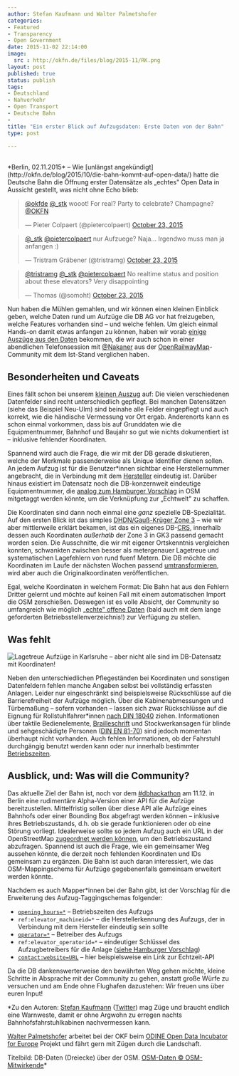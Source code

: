 ```yaml
---
author: Stefan Kaufmann und Walter Palmetshofer
categories:
- Featured
- Transparency
- Open Government
date: 2015-11-02 22:14:00
image: 
  src : http://okfn.de/files/blog/2015-11/RK.png
layout: post
published: true
status: publish
tags:
- Deutschland
- Nahverkehr
- Open Transport
- Deutsche Bahn
- 
title: "Ein erster Blick auf Aufzugsdaten: Erste Daten von der Bahn" 
type: post

---
```

<br>
*Berlin, 02.11.2015* – Wie [unlängst angekündigt](http://okfn.de/blog/2015/10/die-bahn-kommt-auf-open-data/) hatte die Deutsche Bahn die Öffnung erster Datensätze als „echtes" Open Data in Aussicht gestellt, was nicht ohne Echo blieb:

<blockquote class="twitter-tweet" lang="en"><p lang="en" dir="ltr"><a href="https://twitter.com/okfde">@okfde</a> <a href="https://twitter.com/_stk">@_stk</a> wooot! For real? Party to celebrate? Champagne? <a href="https://twitter.com/OKFN">@OKFN</a></p>&mdash; Pieter Colpaert (@pietercolpaert) <a href="https://twitter.com/pietercolpaert/status/657633315046957061">October 23, 2015</a></blockquote>
<script async src="//platform.twitter.com/widgets.js" charset="utf-8"></script>

<blockquote class="twitter-tweet" lang="en"><p lang="de" dir="ltr"><a href="https://twitter.com/_stk">@_stk</a> <a href="https://twitter.com/pietercolpaert">@pietercolpaert</a> nur Aufzuege? Naja... Irgendwo muss man ja anfangen :)</p>&mdash; Tristram Gräbener (@tristramg) <a href="https://twitter.com/tristramg/status/657641902280454145">October 23, 2015</a></blockquote>

<blockquote class="twitter-tweet" lang="en"><p lang="en" dir="ltr"><a href="https://twitter.com/tristramg">@tristramg</a> <a href="https://twitter.com/_stk">@_stk</a> <a href="https://twitter.com/pietercolpaert">@pietercolpaert</a> &#10;No realtime status and position about these elevators? &#10;Very disappointing</p>&mdash; Thomas (@somoht) <a href="https://twitter.com/somoht/status/657646384498262016">October 23, 2015</a></blockquote>

Nun haben die Mühlen gemahlen, und wir können einen kleinen Einblick geben, welche Daten rund um Aufzüge die DB AG vor hat freizugeben, welche Features vorhanden sind – und welche fehlen. Um gleich einmal Hands-on damit etwas anfangen zu können, haben wir vorab [einige Auszüge aus den Daten](http://okfn.de/files/blog/2015-11/DB-Aufzug-Probedatensaetze.csv) bekommen, die wir auch schon in einer abendlichen Telefonsession mit [@Nakaner](https://twitter.com/nakaner) aus der [OpenRailwayMap](http://www.openrailwaymap.org/)-Community mit dem Ist-Stand verglichen haben.

## Besonderheiten und Caveats

Eines fällt schon bei unserem [kleinen Auszug](http://okfn.de/files/blog/2015-11/DB-Aufzug-Probedatensaetze.csv) auf: Die vielen verschiedenen Datenfelder sind recht unterschiedlich gepflegt. Bei manchen Datensätzen (siehe das Beispiel Neu-Ulm) sind beinahe alle Felder eingepflegt und auch korrekt, wie die händische Vermessung vor Ort ergab. Anderenorts kann es schon einmal vorkommen, dass bis auf Grunddaten wie die Equipmentnummer, Bahnhof und Baujahr so gut wie nichts dokumentiert ist – inklusive fehlender Koordinaten.

Spannend wird auch die Frage, die wir mit der DB gerade diskutieren, welche der Merkmale passenderweise als Unique Identifier dienen sollen. An jedem Aufzug ist für die Benutzer*innen sichtbar eine Herstellernummer angebracht, die in Verbindung mit dem [Hersteller](http://wiki.openstreetmap.org/wiki/Key:brand) eindeutig ist. Darüber hinaus existiert im Datensatz noch die DB-konzernweit eindeutige Equipmentnummer, die [analog zum Hamburger Vorschlag](https://lists.openstreetmap.de/pipermail/hamburg/2015-June/thread.html#1191) in OSM mitgetaggt werden könnte, um die Verknüpfung zur „Echtwelt" zu schaffen. 

Die Koordinaten sind dann noch einmal eine *ganz* spezielle DB-Spezialität. Auf den ersten Blick ist das simples [DHDN/Gauß-Krüger Zone 3](http://spatialreference.org/ref/epsg/31467/) – wie wir aber mittlerweile erklärt bekamen, ist das ein eigenes DB-[CRS](https://de.wikipedia.org/wiki/Koordinatenreferenzsystem), innerhalb dessen auch Koordinaten *außerhalb* der Zone 3 in GK3 passend gemacht worden seien. Die Ausschnitte, die wir mit eigener Ortskenntnis vergleichen konnten, schwankten zwischen besser als metergenauer Lagetreue und systematischen Lagefehlern von rund fuenf Metern. Die DB möchte die Koordinaten im Laufe der nächsten Wochen passend [umtransformieren](https://de.wikipedia.org/wiki/Helmert-Transformation), wird aber auch die Originalkoordinaten veröffentlichen.

Egal, welche Koordinaten in welchem Format: Die Bahn hat aus den Fehlern Dritter gelernt und möchte auf keinen Fall mit einem automatischen Import die OSM zerschießen. Deswegen ist es volle Absicht, der Community so umfangreich wie möglich [„echte" offene Daten](http://blog.openrailwaymap.org/?lang=de#25) (bald auch mit dem lange geforderten Betriebsstellenverzeichnis!) zur Verfügung zu stellen.

## Was fehlt

![Lagetreue Aufzüge in Karlsruhe – aber nicht alle sind im DB-Datensatz mit Koordinaten!](http://okfn.de/files/blog/2015-11/RK.png)

Neben den unterschiedlichen Pflegeständen bei Koordinaten und sonstigen Datenfeldern fehlen manche Angaben selbst bei vollständig erfassten Anlagen. Leider nur eingeschränkt sind beispielsweise Rückschlüsse auf die Barrierefreiheit der Aufzüge möglich. Über die Kabinenabmessungen und Türbemaßung – sofern vorhanden – lassen sich zwar Rückschlüsse auf die Eignung für Rollstuhlfahrer*innen [nach DIN 18040](http://nullbarriere.de/din-18040-1-aufzug.htm) ziehen. Informationen über taktile Bedienelemente, [Brailleschrift](http://wiki.openstreetmap.org/wiki/Key:tactile_writing) und Stockwerkansagen für blinde und sehgeschädigte Personen ([DIN EN 81-70](http://nullbarriere.de/aufzug-abmessung.htm)) sind jedoch momentan überhaupt nicht vorhanden. Auch fehlen Informationen, ob der Fahrstuhl durchgängig benutzt werden kann oder nur innerhalb bestimmter [Betriebszeiten](http://wiki.openstreetmap.org/wiki/DE:Key:opening_hours). 

## Ausblick, und: Was will die Community?

Das aktuelle Ziel der Bahn ist, noch vor dem [#dbhackathon](https://www.eventbrite.de/e/3rd-dbhackathon-commit-open-data-tickets-19270040209) am 11.12. in Berlin eine rudimentäre Alpha-Version einer API für die Aufzüge bereitzustellen. Mittelfristig sollen über diese API alle Aufzüge eines Bahnhofs oder einer Bounding Box abgefragt werden können – inklusive ihres Betriebszustands, d.h. ob sie gerade funktionieren oder ob eine Störung vorliegt. Idealerweise sollte so jedem Aufzug auch ein URL in der OpenStreetMap [zugeordnet werden können,](http://wiki.openstreetmap.org/wiki/DE:Key:contact) um den Betriebszustand abzufragen. Spannend ist auch die Frage, wie ein gemeinsamer Weg aussehen könnte, die derzeit noch fehlenden Koordinaten und IDs gemeinsam zu ergänzen. Die Bahn ist auch daran interessiert, wie das OSM-Mappingschema für Aufzüge gegebenenfalls gemeinsam erweitert werden könnte.

Nachdem es auch Mapper*innen bei der Bahn gibt, ist der Vorschlag für die Erweiterung des Aufzug-Taggingschemas folgender:

* [`opening_hours=*`](http://wiki.openstreetmap.org/wiki/DE:Key:opening_hours) – Betriebszeiten des Aufzugs
* `ref:elevator_machineid=*` – die Herstellerkennung des Aufzugs, der in Verbindung mit dem Hersteller eindeutig sein sollte
* [`operator=*`](http://wiki.openstreetmap.org/wiki/DE:Key:operator) – Betreiber des Aufzugs
* `ref:elevator_operatorid=*` – eindeutiger Schlüssel des Aufzugbetreibers für die Anlage ([siehe Hamburger Vorschlag](https://lists.openstreetmap.de/pipermail/hamburg/2015-June/thread.html#1191))
* [`contact:website=URL`](http://wiki.openstreetmap.org/wiki/DE:Key:contact) – hier beispielsweise ein Link zur Echtzeit-API

Da die DB dankenswerterweise den bewährten Weg gehen möchte, kleine Schritte in Absprache mit der Community zu gehen, anstatt große Würfe zu versuchen und am Ende ohne Flughafen dazustehen: Wir freuen uns über euren Input!

*Zu den Autoren: [Stefan Kaufmann](http://stefan.bloggt.es/) ([Twitter](http://www.twitter.com/_stk)) mag Züge und braucht endlich eine Warnweste, damit er ohne Argwohn zu erregen nachts Bahnhofsfahrstuhlkabinen nachvermessen kann. 

[Walter Palmetshofer](http://twitter.com/vavoida) arbeitet bei der OKF beim [ODINE Open Data Incubator for Europe](http://opendataincubator.eu/) Projekt und fährt gern mit Zügen durch die Landschaft.

Titelbild: DB-Daten (Dreiecke) über der OSM. [OSM-Daten © OSM-Mitwirkende](https://www.openstreetmap.org/copyright/de)*
